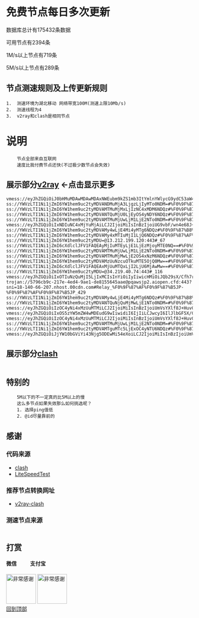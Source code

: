 # 免费节点每日多次更新
数据库总计有175432条数据 

可用节点有2394条

1M/s以上节点有719条 

5M/s以上节点有289条
## 节点测速规则及上传更新规则

```
1.  测速环境为湖北移动 网络带宽100M(测速上限10Mb/s)
2.  测速线程为4
3.  v2ray和clash是相同节点 
```
# 说明
```
    节点全部来自互联网
    速度比我付费节点还快(不过极少数节点会失效)
```

## 展示部分[v2ray](https://github.com/sanzhang007/node_free/blob/main/v2ray.txt) <-点击显示更多

```
vmess://eyJhZGQiOiJ0bHMuMDAwMDAwMDAxNWEubm9kZS1mb3ItYmlnYWlycG9ydC53aW4iLCJ2IjoiMiIsInBzIjoiUmVsYXlf8J+HuPCfh6xTRy3wn4e48J+HrFNHXzYxOSIsInBvcnQiOjIyMjIyLCJpZCI6Ijg3OTkyY2UyLWExZTUtNGI5OC1iMTUwLTgyMGExYTQ3MjQ0OSIsImFpZCI6IjAiLCJuZXQiOiJ3cyIsInR5cGUiOiIiLCJob3N0IjoidGxzLjAwMDAwMDAwMTVhLm5vZGUtZm9yLWJpZ2FpcnBvcnQud2luIiwicGF0aCI6Ii8iLCJ0bHMiOiJ0bHMifQ==
ss://YWVzLTI1Ni1jZmI6YW1hem9uc2tyMDVANDMuMjA3LjgzLjIyMTo0NDM=#%F0%9F%87%AF%F0%9F%87%B5JP_607
ss://YWVzLTI1Ni1jZmI6YW1hem9uc2tyMDVAMTMuMjMxLjIzNC4xMDM6NDQz#%F0%9F%87%AF%F0%9F%87%B5JP_392
ss://YWVzLTI1Ni1jZmI6YW1hem9uc2tyMDVANTQuMjU0LjEyOS4yNDY6NDQz#%F0%9F%87%B8%F0%9F%87%ACSG_680
ss://YWVzLTI1Ni1jZmI6YW1hem9uc2tyMDVAMTMuMjUwLjM1LjE2NTo0NDM=#%F0%9F%87%B8%F0%9F%87%ACSG_796
vmess://eyJhZGQiOiIxNDIuNC4xMjYuMjAiLCJ2IjoiMiIsInBzIjoiUG9vbF/wn4e68J+HuFVTXzk3MyIsInBvcnQiOjUxMTE1LCJpZCI6IjQxODA0OGFmLWEyOTMtNGI5OS05YjBjLTk4Y2EzNTgwZGQyNCIsImFpZCI6IjY0IiwibmV0IjoiIiwidHlwZSI6IiIsImhvc3QiOiIiLCJwYXRoIjoiIiwidGxzIjoiIn0=
ss://YWVzLTI1Ni1jZmI6YW1hem9uc2tyMDVAMy4wLjE4Mi4yMTg6NDQz#%F0%9F%87%B8%F0%9F%87%ACSG_646
ss://YWVzLTI1Ni1jZmI6YW1hem9uc2tyMDVAMy4xMTIuMjI1LjQ6NDQz#%F0%9F%87%AF%F0%9F%87%B5JP_595
ss://YWVzLTI1Ni1jZmI6YW1hem9uc2tyMDU=@13.212.199.120:443#_67
ss://YWVzLTI1Ni1jZmI6cXdlclJFV1FAQEAyMjIuMTEyLjE1LjEzMjoyMTE0NQ==#%F0%9F%87%B0%F0%9F%87%B7KR_702
ss://YWVzLTI1Ni1jZmI6YW1hem9uc2tyMDVAMTMuMjUwLjM1LjE2NTo0NDM=#%F0%9F%87%B8%F0%9F%87%ACSG_835
ss://YWVzLTI1Ni1jZmI6YW1hem9uc2tyMDVAMTMuMjMwLjE2OS4xNzM6NDQz#%F0%9F%87%AF%F0%9F%87%B5JP_564
ss://YWVzLTI1Ni1jZmI6YW1hem9uc2tyMDVAMzUuNzcuOTkuMTE5OjQ0Mw==#%F0%9F%87%AF%F0%9F%87%B5JP_621
ss://YWVzLTI1Ni1jZmI6cXdlclJFV1FAQEAxMjUuMTQxLjI2LjU6MjAwMw==#%F0%9F%87%B0%F0%9F%87%B7KR_434
ss://YWVzLTI1Ni1jZmI6YW1hem9uc2tyMDU=@34.219.40.74:443#_116
vmess://eyJhZGQiOiIxOTIuNzQuMjI5LjIxMCIsInYiOiIyIiwicHMiOiJQb29sX/Cfh7rwn4e4VVNfOTM0IiwicG9ydCI6NTE1MzMsImlkIjoiNDE4MDQ4YWYtYTI5My00Yjk5LTliMGMtOThjYTM1ODBkZDI0IiwiYWlkIjoiNjQiLCJuZXQiOiIiLCJ0eXBlIjoiIiwiaG9zdCI6IiIsInBhdGgiOiIiLCJ0bHMiOiIifQ==
trojan://5796cb9c-217e-4ed4-9ae1-de8155645aae@pqawsjp2.aiopen.cfd:443?sni=18-140-66-207.nhost.00cdn.com#Relay_%F0%9F%87%AF%F0%9F%87%B5JP-%F0%9F%87%AF%F0%9F%87%B5JP_429
ss://YWVzLTI1Ni1jZmI6YW1hem9uc2tyMDVAMy4wLjE4Mi4yMTg6NDQz#%F0%9F%87%B8%F0%9F%87%ACSG_601
ss://YWVzLTI1Ni1jZmI6YW1hem9uc2tyMDVANTQuNjQuMjMwLjE1NTo0NDM=#%F0%9F%87%AF%F0%9F%87%B5JP_391
vmess://eyJhZGQiOiIzOC4yNi4xMzUuMTMiLCJ2IjoiMiIsInBzIjoiUmVsYXlf8J+HuvCfh7hVUy3wn4e68J+HuFVTXzEwNzgiLCJwb3J0Ijo0MDk0MCwiaWQiOiI0MTgwNDhhZi1hMjkzLTRiOTktOWIwYy05OGNhMzU4MGRkMjQiLCJhaWQiOiI2NCIsIm5ldCI6IiIsInR5cGUiOiIiLCJob3N0IjoiIiwicGF0aCI6IiIsInRscyI6IiJ9
vmess://eyJhZGQiOiIxOS5zYW5mZW4wMDEudG9wIiwidiI6IjIiLCJwcyI6IlJlbGF5X/Cfh7rwn4e4VVMt8J+HuvCfh7hVU180OTAiLCJwb3J0IjoyMDgyLCJpZCI6ImMwZTZmZmM0LWVjZTEtNGRlMC05MTI4LWYyNTM1NDE2OTE0NSIsImFpZCI6IjAiLCJuZXQiOiJ3cyIsInR5cGUiOiIiLCJob3N0IjoibG9uLmNhc2hkYXdpb2R4a2F3amFpb2NqZGF3ZGF3ZGFkd3Jhd2dmc2Vnc2VkZWR3YWRhd2ZncmRyY3Zzc3NsLnRvcCIsInBhdGgiOiIvIiwidGxzIjoiIn0=
vmess://eyJhZGQiOiIzOC4yNi4xMzUuMTMiLCJ2IjoiMiIsInBzIjoiUmVsYXlf8J+HuvCfh7hVUy3wn4e68J+HuFVTXzEwMTEiLCJwb3J0Ijo0MDk0MCwiaWQiOiI0MTgwNDhhZi1hMjkzLTRiOTktOWIwYy05OGNhMzU4MGRkMjQiLCJhaWQiOiI2NCIsIm5ldCI6InRjcCIsInR5cGUiOiIiLCJob3N0Ijoi8J+HuvCfh7hVU+e+juWbvSh5b3V0dWJl6Zi/5Lyf56eR5oqAKSIsInBhdGgiOiIiLCJ0bHMiOiIifQ==
ss://YWVzLTI1Ni1jZmI6YW1hem9uc2tyMDVAMTMuMjUwLjM1LjE2NTo0NDM=#%F0%9F%87%B8%F0%9F%87%ACSG_756
ss://YWVzLTI1Ni1jZmI6YW1hem9uc2tyMDVAMTguMTc5LjExOC4yNTU6NDQz#%F0%9F%87%AF%F0%9F%87%B5JP_389
vmess://eyJhZGQiOiJjYW10bGViYi43Njg5ODEwMi54eXoiLCJ2IjoiMiIsInBzIjoiUmVsYXlf8J+HuvCfh7hVUy3wn4eo8J+HpkNBXzk1NSIsInBvcnQiOjIwOTUsImlkIjoiYmE4MWY0OGItNzMxOS0zODY2LWI0NjQtYzI3NmY0M2I5ZmVmIiwiYWlkIjoiMCIsIm5ldCI6IndzIiwidHlwZSI6IiIsImhvc3QiOiJjYW10bGViLjc2ODk4MTAyLnh5eiIsInBhdGgiOiIvZnVuc2RmcmgiLCJ0bHMiOiIifQ==

```

## 展示部分[clash](https://github.com/sanzhang007/node_free/blob/main/clash.yaml)

```yaml
```
## 特别的

```
    5M以下的不一定真的比5M以上的慢
    这么多节点如果失效那么如何挑选呢？
    1. 选择ping值低
    2. @id尽量靠前的
```

## 感谢
### 代码来源
- [clash](https://github.com/Dreamacro/clash)
- [LiteSpeedTest](https://github.com/xxf098/LiteSpeedTest)

### 推荐节点转换网址
- [v2ray-clash](https://v1.v2rayse.com/v2ray-clash)


### 测速节点来源
```

```

## 打赏

#### 微信 &nbsp;&nbsp;&nbsp;&nbsp;&nbsp;&nbsp;&nbsp;&nbsp;&nbsp;&nbsp;支付宝 
<img src="https://github.com/sanzhang007/node_free/blob/main/png/weixin.png" width="80px" alt="非常感谢">&nbsp;<img src="https://github.com/sanzhang007/node_free/blob/main/png/alipay.png" width="80px" alt="非常感谢">
</br>
[回到顶部](#readme)